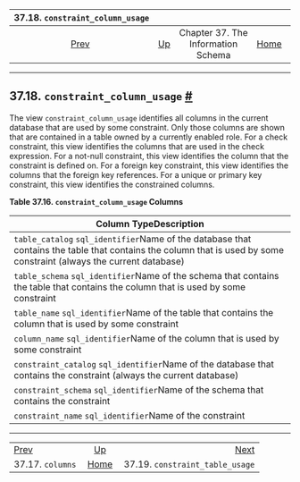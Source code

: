 

|          37.18. `constraint_column_usage`         |                                                                    |                                    |                                                       |                                                                                 |
| :-----------------------------------------------: | :----------------------------------------------------------------- | :--------------------------------: | ----------------------------------------------------: | ------------------------------------------------------------------------------: |
| [Prev](infoschema-columns.html "37.17. columns")  | [Up](information-schema.html "Chapter 37. The Information Schema") | Chapter 37. The Information Schema | [Home](index.html "PostgreSQL 17devel Documentation") |  [Next](infoschema-constraint-table-usage.html "37.19. constraint_table_usage") |

***

## 37.18. `constraint_column_usage` [#](#INFOSCHEMA-CONSTRAINT-COLUMN-USAGE)

The view `constraint_column_usage` identifies all columns in the current database that are used by some constraint. Only those columns are shown that are contained in a table owned by a currently enabled role. For a check constraint, this view identifies the columns that are used in the check expression. For a not-null constraint, this view identifies the column that the constraint is defined on. For a foreign key constraint, this view identifies the columns that the foreign key references. For a unique or primary key constraint, this view identifies the constrained columns.

**Table 37.16. `constraint_column_usage` Columns**

| Column TypeDescription                                                                                                                                              |
| ------------------------------------------------------------------------------------------------------------------------------------------------------------------- |
| `table_catalog` `sql_identifier`Name of the database that contains the table that contains the column that is used by some constraint (always the current database) |
| `table_schema` `sql_identifier`Name of the schema that contains the table that contains the column that is used by some constraint                                  |
| `table_name` `sql_identifier`Name of the table that contains the column that is used by some constraint                                                             |
| `column_name` `sql_identifier`Name of the column that is used by some constraint                                                                                    |
| `constraint_catalog` `sql_identifier`Name of the database that contains the constraint (always the current database)                                                |
| `constraint_schema` `sql_identifier`Name of the schema that contains the constraint                                                                                 |
| `constraint_name` `sql_identifier`Name of the constraint                                                                                                            |

***

|                                                   |                                                                    |                                                                                 |
| :------------------------------------------------ | :----------------------------------------------------------------: | ------------------------------------------------------------------------------: |
| [Prev](infoschema-columns.html "37.17. columns")  | [Up](information-schema.html "Chapter 37. The Information Schema") |  [Next](infoschema-constraint-table-usage.html "37.19. constraint_table_usage") |
| 37.17. `columns`                                  |        [Home](index.html "PostgreSQL 17devel Documentation")       |                                                 37.19. `constraint_table_usage` |
